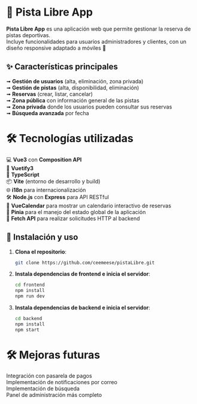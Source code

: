 # 🎾 Pista Libre App 

**Pista Libre App** es una aplicación web que permite gestionar la reserva de pistas deportivas.  
Incluye funcionalidades para usuarios administradores y clientes, con un diseño responsive adaptado a móviles 📱



## ✨ Características principales

➟ **Gestión de usuarios** (alta, eliminación, zona privada)  
➟ **Gestión de pistas** (alta, disponibilidad, eliminación)  
➟ **Reservas** (crear, listar, cancelar)  
➟ **Zona pública** con información general de las pistas  
➟ **Zona privada** donde los usuarios pueden consultar sus reservas  
➟ **Búsqueda avanzada** por fecha 


# 🛠️ Tecnologías utilizadas
💻 **Vue3** con **Composition API**  
🎨 **Vuetify3**  
📡 **TypeScript**   
📦 **Vite** (entorno de desarrollo y build)  
🌐 **i18n** para internacionalización  
🛠️ **Node.js** con **Express** para API RESTful  
📅 **VueCalendar** para mostrar un calendario interactivo de reservas  
🧳 **Pinia** para el manejo del estado global de la aplicación  
🚀 **Fetch API** para realizar solicitudes HTTP al backend  



## 🚀 Instalación y uso

1. **Clona el repositorio**:
    ```bash
    git clone https://github.com/ceemeese/pistaLibre.git
    ```

2. **Instala dependencias de frontend e inicia el servidor**:
    ```bash
    cd frontend
    npm install
    npm run dev
    ```

3. **Instala dependencias de backend e inicia el servidor**:
    ```bash
    cd backend
    npm install
    npm start
    ```


# 🛠️ Mejoras futuras
Integración con pasarela de pagos  
Implementación de notificaciones por correo  
Implementación de búsqueda  
Panel de administración más completo  
